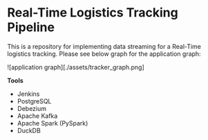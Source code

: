 # Real-Time Logistics Tracking Pipeline 

This is a repository for implementing data streaming for a Real-Time logistics tracking. Please see below graph for the application graph:

![application graph][./assets/tracker_graph.png]

**Tools**
- Jenkins
- PostgreSQL
- Debezium
- Apache Kafka
- Apache Spark (PySpark)
- DuckDB
